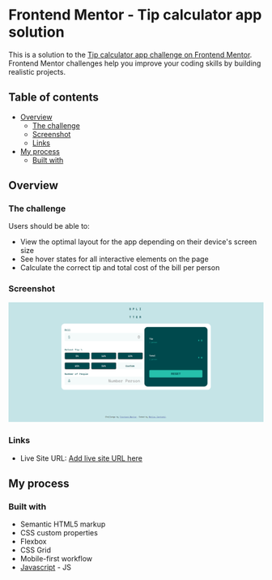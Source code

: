 # Frontend Mentor - Tip calculator app solution

This is a solution to the [Tip calculator app challenge on Frontend Mentor](https://www.frontendmentor.io/challenges/tip-calculator-app-ugJNGbJUX). Frontend Mentor challenges help you improve your coding skills by building realistic projects.

## Table of contents

- [Overview](#overview)
  - [The challenge](#the-challenge)
  - [Screenshot](#screenshot)
  - [Links](#links)
- [My process](#my-process)
  - [Built with](#built-with)





## Overview

### The challenge

Users should be able to:

- View the optimal layout for the app depending on their device's screen size
- See hover states for all interactive elements on the page
- Calculate the correct tip and total cost of the bill per person

### Screenshot

![Captura de imagen](./cap.png)

### Links


- Live Site URL: [Add live site URL here](https://confident-noyce-c75fa6.netlify.app/)

## My process

### Built with

- Semantic HTML5 markup
- CSS custom properties
- Flexbox
- CSS Grid
- Mobile-first workflow
- [Javascript](https://Javascript.org/) - JS 




